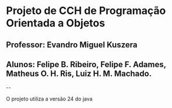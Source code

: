 # Projeto de CCH de Programação Orientada a Objetos

## Professor: Evandro Miguel Kuszera

## Alunos: Felipe B. Ribeiro, Felipe F. Adames, Matheus O. H. Ris, Luiz H. M. Machado.

--

O projeto utiliza a versão 24 do java
